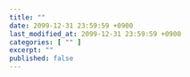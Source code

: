 ```yaml
---
title: ""
date: 2099-12-31 23:59:59 +0900
last_modified_at: 2099-12-31 23:59:59 +0900
categories: [ "" ]
excerpt: ""
published: false
---
```


